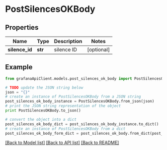 # PostSilencesOKBody


## Properties
Name | Type | Description | Notes
------------ | ------------- | ------------- | -------------
**silence_id** | **str** | silence ID | [optional] 

## Example

```python
from grafanaApiClient.models.post_silences_ok_body import PostSilencesOKBody

# TODO update the JSON string below
json = "{}"
# create an instance of PostSilencesOKBody from a JSON string
post_silences_ok_body_instance = PostSilencesOKBody.from_json(json)
# print the JSON string representation of the object
print PostSilencesOKBody.to_json()

# convert the object into a dict
post_silences_ok_body_dict = post_silences_ok_body_instance.to_dict()
# create an instance of PostSilencesOKBody from a dict
post_silences_ok_body_form_dict = post_silences_ok_body.from_dict(post_silences_ok_body_dict)
```
[[Back to Model list]](../README.md#documentation-for-models) [[Back to API list]](../README.md#documentation-for-api-endpoints) [[Back to README]](../README.md)


